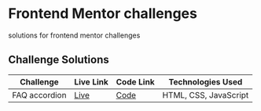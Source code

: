 # Frontend Mentor challenges
solutions for frontend mentor challenges


## Challenge Solutions

| Challenge       | Live Link                                              | Code Link                                              | Technologies Used            |
|-----------------|--------------------------------------------------------|--------------------------------------------------------|------------------------------|
| FAQ accordion     | [Live](https://frontend-mentor-challenges-one-eta.vercel.app/)                     | [Code](https://github.com/LBLBLBLBLBLB/frontend-mentor-challenges/tree/main/faq-accordion)  | HTML, CSS, JavaScript        |



